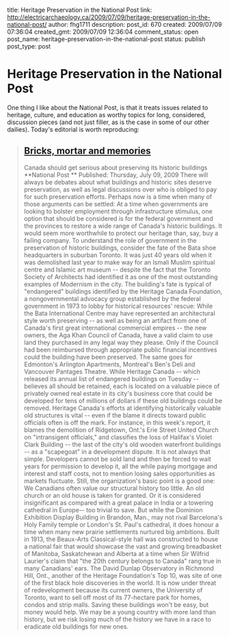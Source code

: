 title: Heritage Preservation in the National Post
link: http://electricarchaeology.ca/2009/07/09/heritage-preservation-in-the-national-post/
author: fhg1711
description: 
post_id: 670
created: 2009/07/09 07:36:04
created_gmt: 2009/07/09 12:36:04
comment_status: open
post_name: heritage-preservation-in-the-national-post
status: publish
post_type: post

# Heritage Preservation in the National Post

One thing I like about the National Post, is that it treats issues related to heritage, culture, and education as worthy topics for long, considered, discussion pieces (and not just filler, as is the case in some of our other dailies). Today's editorial is worth reproducing: 

> ## [Bricks, mortar and memories](http://www.nationalpost.com/todays-paper/story.html?id=1772566)
> 
> Canada should get serious about preserving its historic buildings **National Post ** Published: Thursday, July 09, 2009 There will always be debates about what buildings and historic sites deserve preservation, as well as legal discussions over who is obliged to pay for such preservation efforts. Perhaps now is a time when many of those arguments can be settled: At a time when governments are looking to bolster employment through infrastructure stimulus, one option that should be considered is for the federal government and the provinces to restore a wide range of Canada's historic buildings. It would seem more worthwhile to protect our heritage than, say, buy a failing company. To understand the role of government in the preservation of historic buildings, consider the fate of the Bata shoe headquarters in suburban Toronto. It was just 40 years old when it was demolished last year to make way for an Ismali Muslim spiritual centre and Islamic art museum -- despite the fact that the Toronto Society of Architects had identified it as one of the most outstanding examples of Modernism in the city. The building's fate is typical of "endangered" buildings identified by the Heritage Canada Foundation, a nongovernmental advocacy group established by the federal government in 1973 to lobby for historical resources' rescue: While the Bata International Centre may have represented an architectural style worth preserving -- as well as being an artifact from one of Canada's first great international commercial empires -- the new owners, the Aga Khan Council of Canada, have a valid claim to use land they purchased in any legal way they please. Only if the Council had been reimbursed through appropriate public financial incentives could the building have been preserved. The same goes for Edmonton's Arlington Apartments, Montreal's Ben's Deli and Vancouver Pantages Theatre. While Heritage Canada -- which released its annual list of endangered buildings on Tuesday -- believes all should be retained, each is located on a valuable piece of privately owned real estate in its city's business core that could be developed for tens of millions of dollars if these old buildings could be removed. Heritage Canada's efforts at identifying historically valuable old structures is vital -- even if the blame it directs toward public officials often is off the mark. For instance, in this week's report, it blames the demolition of Ridgetown, Ont.'s Erie Street United Church on "intransigent officials," and classifies the loss of Halifax's Violet Clark Building -- the last of the city's old wooden waterfront buildings -- as a "scapegoat" in a development dispute. It is not always that simple. Developers cannot be sold land and then be forced to wait years for permission to develop it, all the while paying mortgage and interest and staff costs, not to mention losing sales opportunities as markets fluctuate. Still, the organization's basic point is a good one: We Canadians often value our structural history too little. An old church or an old house is taken for granted. Or it is considered insignificant as compared with a great palace in India or a towering cathedral in Europe-- too trivial to save. But while the Dominion Exhibition Display Building in Brandon, Man., may not rival Barcelona's Holy Family temple or London's St. Paul's cathedral, it does honour a time when many new prairie settlements nurtured big ambitions. Built in 1913, the Beaux-Arts Classical-style hall was constructed to house a national fair that would showcase the vast and growing breadbasket of Manitoba, Saskatchewan and Alberta at a time when Sir Wilfrid Laurier's claim that "the 20th century belongs to Canada" rang true in many Canadians' ears. The David Dunlap Observatory in Richmond Hill, Ont., another of the Heritage Foundation's Top 10, was site of one of the first black hole discoveries in the world. It is now under threat of redevelopment because its current owners, the University of Toronto, want to sell off most of its 77-hectare park for homes, condos and strip malls. Saving these buildings won't be easy, but money would help. We may be a young country with more land than history, but we risk losing much of the history we have in a race to eradicate old buildings for new ones.